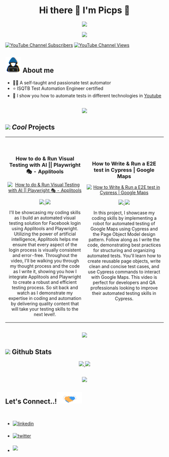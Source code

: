 <div align="center">
<h1 align="center">Hi there 👋 I'm Picps 🤖</h1>
<img src="https://i.ibb.co/Vjfq3Fz/2023-05-09-09h27-50.png">
</div>

<p align="center">
  <a href="https://github.com/DenverCoder1/readme-typing-svg"><img src="https://readme-typing-svg.herokuapp.com?font=Time+New+Roman&color=cyan&size=25&center=true&vCenter=true&width=600&height=100&lines=Felipe+C+Pérez...;++;Software+Developer+Engineer+in+Test,;Test+Automation+Lover,;Collective+quality+ownership,;Code+with+agile+testing,;Love+to+learn+new+stuffs..<3"></a>
</p>

[![YouTube Channel Subscribers](https://img.shields.io/youtube/channel/subscribers/UCAAhZTbSjN1J4olDV4B5VDA?style=social)](https://youtube.com/@picps?sub_confirmation=1)
[![YouTube Channel Views](https://img.shields.io/youtube/channel/views/UCAAhZTbSjN1J4olDV4B5VDA?label=channel%20views&style=social)](https://youtube.com/@picps)

## <picture><img src = "https://github.com/0xAbdulKhalid/0xAbdulKhalid/raw/main/assets/mdImages/about_me.gif" width = 50px></picture> **About me**

- 🦾🐞 A self-taught and passionate test automator
- ⭐ ISQTB Test Automation Engineer certified
- 🎥 I show you how to automate tests in different technologies in [Youtube](https://youtube.com/@picps?sub_confirmation=1)

<div align='center'>
<br>
<img src="https://user-images.githubusercontent.com/73097560/115834477-dbab4500-a447-11eb-908a-139a6edaec5c.gif">
<br>
</div>

## <picture> <img src = "https://github.com/7oSkaaa/7oSkaaa/blob/main/Images/CP_PS.gif?raw=true" width = 50px>  </picture> *Cool* Projects
<table>
<tr>
<td width="50%">
<br>
<br>
<h3 align="center">How to do & Run Visual Testing with AI || Playwright 🎭 - Applitools</h3>	
<div align="center">
<a href="https://github.com/fcperez96/facebook-visual-test-playwright" target="_blank"><img src="https://i.ibb.co/r5rRbtM/AUTOMATION-TESTING-6.png" width="400" alt="How to do & Run Visual Testing with AI || Playwright 🎭 - Applitools"></a>
<br>
<p>
<a href="https://github.com/fcperez96/facebook-visual-test-playwright" target="_blank">
<img src="https://img.shields.io/badge/CODE-ff9?style=for-the-badge&logo=github&logoColor=black">
</a>
<a href="https://youtu.be/Shtx4g-paug" target="_blank">
<img src="https://img.shields.io/badge/-Youtube-green?style=for-the-badge&color=fbfc40">
</a>
</p>
<p>I'll be showcasing my coding skills as I build an automated visual testing solution for Facebook login using Applitools and Playwright. Utilizing the power of artificial intelligence, Applitools helps me ensure that every aspect of the login process is visually consistent and error-free. Throughout the video, I'll be walking you through my thought process and the code as I write it, showing you how I integrate Applitools and Playwright to create a robust and efficient testing process. So sit back and watch as I demonstrate my expertise in coding and automation by delivering quality content that will take your testing skills to the next level!.</p>
</div>                                                                                  
</td>

<td width="50%">
<h3 align="center">How to Write & Run a E2E test in Cypress | Google Maps</h3>
<div align="center">                                       
<a href="https://github.com/fcperez96/google-maps-test-cypress" target="_blank"><img src="https://i.ibb.co/Mn4c0c8/4.png" width="400" alt="How to Write & Run a E2E test in Cypress | Google Maps"></a>
<br>
<p>
<a href="https://github.com/fcperez96/google-maps-test-cypress" target="_blank">
<img src="https://img.shields.io/badge/CODE-80ffaa?style=for-the-badge&logo=github&logoColor=black">
</a>
<a href="https://youtu.be/4x7UlK55WgE" target="_blank">
<img src="https://img.shields.io/badge/-Youtube-green?style=for-the-badge&color=3fFD7f">
</a>
</p>
</p>In this project, I showcase my coding skills by implementing a robot for automated testing of Google Maps using Cypress and the Page Object Model design pattern. Follow along as I write the code, demonstrating best practices for structuring and organizing automated tests. You'll learn how to create reusable page objects, write clean and concise test cases, and use Cypress commands to interact with Google Maps. This video is perfect for developers and QA professionals looking to improve their automated testing skills in Cypress.</p>
</div>
</td>
</table>                                                                                 
                                                                                       
<div align='center'>
<br>
<img src="https://user-images.githubusercontent.com/73097560/115834477-dbab4500-a447-11eb-908a-139a6edaec5c.gif">
<br>
</div>

## <img src="https://media.giphy.com/media/iY8CRBdQXODJSCERIr/giphy.gif" width="35"><b> Github Stats </b>
                                                                                                                                                                 
<p align="center">
<a href="https://github.com/fcperez96">
  <img height="180em" src="https://github-readme-stats-eight-theta.vercel.app/api?username=fcperez96&show_icons=true&theme=algolia&include_all_commits=true&count_private=true"/>
  <img height="180em" src="https://github-readme-stats-eight-theta.vercel.app/api/top-langs/?username=fcperez96&layout=compact&langs_count=8&theme=algolia"/>
</a>
</p>

<div align='center'>
<br>
<img src="https://user-images.githubusercontent.com/73097560/115834477-dbab4500-a447-11eb-908a-139a6edaec5c.gif">
<br>
</div>                                                                                                             

## <b> Let's Connect..!</b><img src="https://github.com/0xAbdulKhalid/0xAbdulKhalid/raw/main/assets/mdImages/handshake.gif" width ="80">
<br>
<div align='left'>

<ul>

<li>
<a href="https://www.linkedin.com/in/fcperez96/" target="_blank">
<img src="https://img.shields.io/badge/linkedin:  Felipe C Pérez-%2300acee.svg?color=405DE6&style=for-the-badge&logo=linkedin&logoColor=white" alt=linkedin style="margin-bottom: 5px;"/>
</a>
</li>

<br>

<li>
<a href="https://twitter.com/Picps_" target="_blank">
<img src="https://img.shields.io/badge/twitter:  Picps-%2300acee.svg?color=1DA1F2&style=for-the-badge&logo=twitter&logoColor=white" alt=twitter style="margin-bottom: 5px;"/>
</a>
</li>

<br>

<li>
<a href="mailto:fcperez96@gmail.com" target="_blank">
<img src="https://img.shields.io/badge/gmail:  fcperez96-%23EA4335.svg?style=for-the-badge&logo=gmail&logoColor=white" t=mail style="margin-bottom: 5px;" />
</a>
</li>
	
</ul>
</div>
